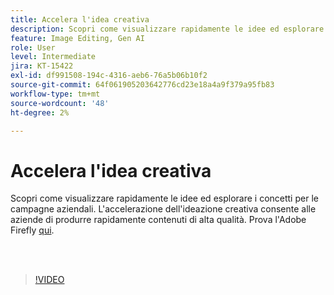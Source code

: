 ```yaml
---
title: Accelera l'idea creativa
description: Scopri come visualizzare rapidamente le idee ed esplorare i concetti per le campagne aziendali
feature: Image Editing, Gen AI
role: User
level: Intermediate
jira: KT-15422
exl-id: df991508-194c-4316-aeb6-76a5b06b10f2
source-git-commit: 64f061905203642776cd23e18a4a9f379a95fb83
workflow-type: tm+mt
source-wordcount: '48'
ht-degree: 2%

---
```


# Accelera l&#39;idea creativa

Scopri come visualizzare rapidamente le idee ed esplorare i concetti per le campagne aziendali. L&#39;accelerazione dell&#39;ideazione creativa consente alle aziende di produrre rapidamente contenuti di alta qualità. Prova l&#39;Adobe Firefly [qui](https://firefly.adobe.com/).

<br> 

>[!VIDEO](https://video.tv.adobe.com/v/3428827?quality=12&learn=on&hidetitle=true)
